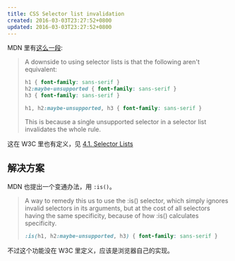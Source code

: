 ```yaml
---
title: CSS Selector list invalidation
created: 2016-03-03T23:27:52+0800
updated: 2016-03-03T23:27:52+0800
---
```



MDN 里有[这么一段](https://developer.mozilla.org/en-US/docs/Web/CSS/Selector_list):

> A downside to using selector lists is that the following aren't equivalent:
>
> ```css
> h1 { font-family: sans-serif }
> h2:maybe-unsupported { font-family: sans-serif }
> h3 { font-family: sans-serif }
> ```
>
> ```css
> h1, h2:maybe-unsupported, h3 { font-family: sans-serif }
> ```
>
> This is because a single unsupported selector in a selector list invalidates the whole rule.

这在 W3C 里也有定义，见 [4.1. Selector Lists](https://www.w3.org/TR/selectors-4/#grouping)

## 解决方案

MDN 也提出一个变通办法，用 `:is()`。

> A way to remedy this us to use the :is() selector, which simply ignores invalid selectors in its arguments, but at the cost of all selectors having the same specificity, because of how :is() calculates specificity.
>
> ```css
> :is(h1, h2:maybe-unsupported, h3) { font-family: sans-serif }
> ```

不过这个功能没在 W3C 里定义，应该是浏览器自己的实现。
